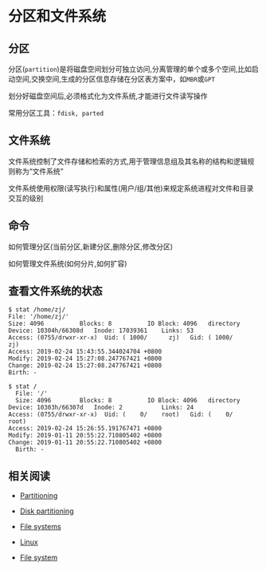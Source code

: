 
# 分区和文件系统

## 分区

分区(`partition`)是将磁盘空间划分可独立访问,分离管理的单个或多个空间,比如启动空间,交换空间,生成的分区信息存储在分区表方案中，如`MBR`或`GPT`

划分好磁盘空间后,必须格式化为文件系统,才能进行文件读写操作

常用分区工具：`fdisk, parted`

## 文件系统

文件系统控制了文件存储和检索的方式,用于管理信息组及其名称的结构和逻辑规则称为“文件系统”

文件系统使用权限(读写执行)和属性(用户/组/其他)来规定系统进程对文件和目录交互的级别

## 命令

如何管理分区(当前分区,新建分区,删除分区,修改分区)

如何管理文件系统(如何分片,如何扩容)

## 查看文件系统的状态

    $ stat /home/zj/
    File: '/home/zj/'
    Size: 4096      	Blocks: 8          IO Block: 4096   directory
    Device: 10304h/66308d	Inode: 17039361    Links: 53
    Access: (0755/drwxr-xr-x)  Uid: ( 1000/      zj)   Gid: ( 1000/      zj)
    Access: 2019-02-24 15:43:55.344024704 +0800
    Modify: 2019-02-24 15:27:08.247767421 +0800
    Change: 2019-02-24 15:27:08.247767421 +0800
    Birth: -

    $ stat /
      File: '/'
      Size: 4096      	Blocks: 8          IO Block: 4096   directory
    Device: 10303h/66307d	Inode: 2           Links: 24
    Access: (0755/drwxr-xr-x)  Uid: (    0/    root)   Gid: (    0/    root)
    Access: 2019-02-24 15:26:55.191767471 +0800
    Modify: 2019-01-11 20:55:22.710805402 +0800
    Change: 2019-01-11 20:55:22.710805402 +0800
      Birth: -

## 相关阅读

* [Partitioning](https://wiki.archlinux.org/index.php/partitioning)

* [Disk partitioning](https://en.wikipedia.org/wiki/Disk_partitioning)

* [File systems](https://wiki.archlinux.org/index.php/File_systems)

* [Linux](https://en.wikipedia.org/wiki/Linux)

* [File system](https://en.wikipedia.org/wiki/File_system)

